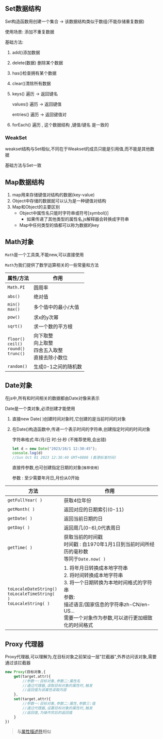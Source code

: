 ## Set数据结构

Set构造函数用创建一个集合 -> 该数据结构类似于数组(不能存储重复数据)

使用场景: 添加不重复数据

基础方法:

1. add()添加数据

2. delete(数据) 删除某个数据

3. has()检查拥有某个数据

4. clear()清除所有数据

5. keys() 遍历 -> 返回键名

   values() 遍历 -> 返回键值

   entries() 遍历 -> 返回键值对

6. forEach() 遍历 , 这个数据结构 ,键值/键名 是一致的

### WeakSet

weakset结构与Set相似,不同在于Weakset的成员只能是引用值,而不能是其他数据

基础方法与Set一致

## Map数据结构

1. map用来存储键值对结构的数据(key-value)
2. Object中存储的数据就可以认为是一种键值对结构
3. Map和Object的主要区别
   - Object中属性名只能时字符串或符号[symbol()]
     - 如果传递了其他类型的属性名,js解释器会转换成字符串
   - Map中任何类型的值都可以称为数据的key





## Math对象 

`Math`是一个工具类,不能new,可以直接使用

`Math`为我们提供了数学运算相关的一些常量和方法

| 属性/方法                                              | 作用                                                         |
| ------------------------------------------------------ | ------------------------------------------------------------ |
| `Math.PI`                                              | 圆周率                                                       |
| `abs()`                                                | 绝对值                                                       |
| `min()`<br />`max()`                                   | 多个值中的最小/大值                                          |
| `pow()`                                                | 求x的y次幂                                                   |
| `sqrt()`                                               | 求一个数的平方根                                             |
| `floor()` <br />`ceil()`<br />`round()`<br />`trunc()` | 向下取整<br />向上取整<br />四舍五入取整<br />直接去除小数位 |
| `random()`                                             | 生成0-1之间的随机数                                          |

## Date对象

在js中,所有和时间相关的数据都由Date对像来表示

Date是一个类对象,必须创建才能使用

1. 直接new Date( )创建时间对象时,它创建的是当前时间的对象

2. 在Date()构造函数中,传递一个表示时间的字符串,创建指定时间的时间对象

   字符串格式:年/月/日 时:分:秒 (不推荐使用,会出错)

   ```js
   let d = new Date("2023/10/1 12:30:45");
   console.log(d)				
   //Sun Oct 01 2023 12:30:40 GMT+0800 (香港标准时间)
   ```

   直接传参数,也可创建指定日期的对象(`推荐使用`)

   参数 : 至少需要年月日,月份从0开始

| 方法                                                         | 作用                                                         |
| ------------------------------------------------------------ | ------------------------------------------------------------ |
| `getFullYear( )`                                             | 获取4位年份                                                  |
| `getMonth( )`                                                | 返回对应的日期索引(0-11)                                     |
| `getDate( )`                                                 | 返回当前日期的日                                             |
| `getDay( )`                                                  | 返回周几(0-6),0代表周日                                      |
| `getTime( )`                                                 | 获取当前的时间戳<br />时间戳 : 自1970年1月1日到当前时间所经历的毫秒数<br />等同于`Date.now( )` |
| `toLocaleDateString()`<br />`toLocaleTimeString( )`<br />`toLocaleString( )` | 1. 将年月日转换成本地字符串<br />2. 将时间转换成本地字符串<br />3. 将一个日期转换为本地时间格式的字符串<br />参数:<br />描述语言/国家信息的字符串zh-CN/en-US...<br />需要一个对象作为参数,可以进行更加细致化的时间格式 |

## Proxy 代理器

Proxy代理器,可以理解为,在目标对象之前架设一层"拦截器",外界访问该对象,需要通过该拦截器

```js
new Proxy(目标对象,{
    get(target,attr){
        //参数一:目标对象,参数二:属性名
        //通过代理器,读取目标对象的属性时,触发
        //返回值为该属性读取内容
    },
    set(target,attr){
        //参数一:目标对象,参数二:属性,参数三:值
		//通过代理器,设置目标对象的属性时,触发
        //返回值,为操作完后的返回值
    }
})
```

> 与[属性描述符](./05-对象.md#6.属性描述符)相似

